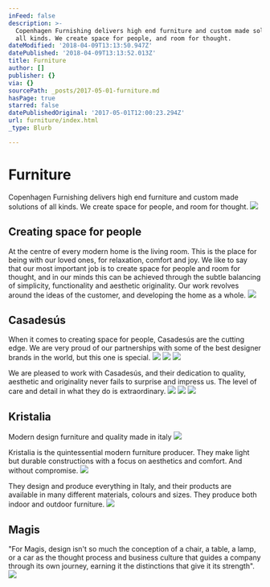 ```yaml
---
inFeed: false
description: >-
  Copenhagen Furnishing delivers high end furniture and custom made solutions of
  all kinds. We create space for people, and room for thought.
dateModified: '2018-04-09T13:13:50.947Z'
datePublished: '2018-04-09T13:13:52.013Z'
title: Furniture
author: []
publisher: {}
via: {}
sourcePath: _posts/2017-05-01-furniture.md
hasPage: true
starred: false
datePublishedOriginal: '2017-05-01T12:00:23.294Z'
url: furniture/index.html
_type: Blurb

---
```

# Furniture

Copenhagen Furnishing delivers high end furniture and custom made solutions of all kinds. We create space for people, and room for thought.
![](https://the-grid-user-content.s3-us-west-2.amazonaws.com/e9260245-7f59-4d3a-ba6e-d17162e99058.jpg)

## Creating space for people

At the centre of every modern home is the living room. This is the place for being with our loved ones, for relaxation, comfort and joy. We like to say that our most important job is to create space for people and room for thought, and in our minds this can be achieved through the subtle balancing of simplicity, functionality and aesthetic originality. Our work revolves around the ideas of the customer, and developing the home as a whole.
![](https://the-grid-user-content.s3-us-west-2.amazonaws.com/cb355627-6b0a-4478-aea3-f7cdcef2318b.jpg)

## Casadesús

When it comes to creating space for people, Casadesús are the cutting edge. We are very proud of our partnerships with some of the best designer brands in the world, but this one is special.
![](https://the-grid-user-content.s3-us-west-2.amazonaws.com/6b78684e-f918-4d00-9260-062516d9b8be.jpg)
![](https://the-grid-user-content.s3-us-west-2.amazonaws.com/304717a2-a093-4286-b62c-f48d17d9fe61.jpg)
![](https://the-grid-user-content.s3-us-west-2.amazonaws.com/b8fde87a-70ab-4943-adae-b917eb0d8c3e.jpg)

We are pleased to work with Casadesús, and their dedication to quality, aesthetic and originality never fails to surprise and impress us. The level of care and detail in what they do is extraordinary.
![](https://the-grid-user-content.s3-us-west-2.amazonaws.com/3bd07fbc-2beb-4ea5-bb9f-b1a5a3482a55.jpg)
![](https://the-grid-user-content.s3-us-west-2.amazonaws.com/7d67287f-ddbc-47d9-a8bc-c11bbcd41c6c.jpg)
![](https://the-grid-user-content.s3-us-west-2.amazonaws.com/7c23a105-f019-48e0-b393-9454a9a8b1c6.jpg)

## Kristalia

Modern design furniture and quality made ​​in italy
![](https://the-grid-user-content.s3-us-west-2.amazonaws.com/660fd45d-eb8f-4135-9ebc-c26370b7f0c9.jpg)

Kristalia is the quintessential modern furniture producer. They make light but durable constructions with a focus on aesthetics and comfort. And without compromise.
![](https://the-grid-user-content.s3-us-west-2.amazonaws.com/a5f95e65-6859-4e84-8376-9c75dd4bb35c.jpg)

They design and produce everything in Italy, and their products are available in many different materials, colours and sizes. They produce both indoor and outdoor furniture.
![](https://the-grid-user-content.s3-us-west-2.amazonaws.com/56553f98-cdba-49e7-8645-59a0a06d3e74.jpg)

## Magis

"For Magis, design isn't so much the conception of a chair, a table, a lamp, or a car as the thought process and business culture that guides a company through its own journey, earning it the distinctions that give it its strength".
![](https://the-grid-user-content.s3-us-west-2.amazonaws.com/c29a847e-f736-4857-bbb4-8390a3b2ffa8.jpg)